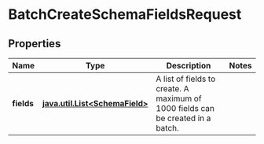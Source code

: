 # BatchCreateSchemaFieldsRequest

## Properties

Name | Type | Description | Notes
------------ | ------------- | ------------- | -------------
**fields** | [**java.util.List&lt;SchemaField&gt;**](SchemaField.md) | A list of fields to create. A maximum of 1000 fields can be created in a batch. | 



